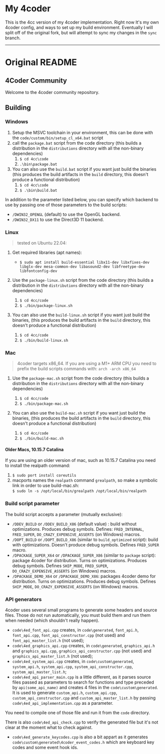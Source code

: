# My 4coder
This is the 4cc version of my 4coder implementation. Right now It's my own 4coder config, and ways to set up my build environment. Eventually I will split off of the original fork, but will attempt to sync my changes in the `sync` branch.

---
# Original README

## 4Coder Community

Welcome to the 4coder community repository.

## Building

### Windows
1. Setup the MSVC toolchain in your environment, this can be done with the `code/custom/bin/setup_cl_x64.bat` script
2. call the `package.bat` script from the code directory (this builds a distribution in the `distributions` directory with all the non-binary dependencies)
   1. `$ cd 4cc\code`
   2. `.\bin\package.bat`
3. You can also use the `build.bat` script if you want just build the binaries (this produces the build artifacts in the `build` directory, this doesn't produce a functional distribution)
   1. `$ cd 4cc\code`
   2. `$ .\bin\build.bat`

In addition to the parameter listed below, you can specify which backend to use by passing one of those parameters to the build scripts:
- `/DWIN32_OPENGL` (default) to use the OpenGL backend.
- `/DWIN32_DX11` to use the Direct3D 11 backend.

### Linux
> tested on Ubuntu 22.04:

1. Get required libraries (apt names):
    - `$ sudo apt install build-essential libx11-dev libxfixes-dev libglx-dev mesa-common-dev libasound2-dev libfreetype-dev libfontconfig-dev`
2. Use the `package-linux.sh` script from the code directory (this builds a distribution in the `distributions` directory with all the non-binary dependencies)
   1. `$ cd 4cc/code`
   2. `$ ./bin/package-linux.sh`

3. You can also use the `build-linux.sh` script if you want just build the binaries, (this produces the build artifacts in the `build` directory, this doesn't produce a functional distribution)
   1. `$ cd 4cc/code`
   2. `$ ./bin/build-linux.sh`

### Mac 

> 4coder targets x86_64. If you are using a M1+ ARM CPU you need to prefix the build scripts commands with: `arch -arch x86_64`

1. Use the `package-mac.sh` script from the code directory (this builds a distribution in the `distributions` directory with all the non-binary dependencies)
   1. `$ cd 4cc/code`
   2. `$ ./bin/package-mac.sh` 

2. You can also use the `build-mac.sh` script if you want just build the binaries, (this produces the build artifacts in the `build` directory, this doesn't produce a functional distribution)
   1. `$ cd 4cc/code`
   2. `$ ./bin/build-mac.sh`

#### Older Macs, 10.15.7 Catalina

If you are using an older version of mac, such as 10.15.7 Catalina you need to install the realpath command:

1. `$ sudo port install coreutils`
2. macports names the `realpath` command `grealpath`, so make a symbolic link in order to use build-mac.sh:  
   `$ sudo ln -s /opt/local/bin/grealpath /opt/local/bin/realpath`

### Build script parameter

The build script accepts a parameter (mutually exclusive):
- `/DDEV_BUILD` or `/DDEV_BUILD_X86` (default value) : build without optimizations.
   Produces debug symbols.
   Defines: `FRED_INTERNAL`, `FRED_SUPER`, `DO_CRAZY_EXPENSIVE_ASSERTS` (on Windows) macros.
- `/DOPT_BUILD` or `/DOPT_BUILD_X86` (similar to `build_optimized` script): build with optimizations.
   Doesn't produce debug symbols.
   Defines `FRED_SUPER` macro.
- `/DPACKAGE_SUPER_X64` or `/DPACKAGE_SUPER_X86` (similar to `package` script): package 4coder for distribution.
   Turns on optimizations.
   Produces debug symbols.
   Defines `SHIP_MODE`, `FRED_SUPER`, `DO_CRAZY_EXPENSIVE_ASSERTS` (on Windows) macros.
- `/DPACKAGE_DEMO_X64` or `/DPACKAGE_DEMO_X86`: packages 4coder demo for distribution.
   Turns on optimizations.
   Produces debug symbols.
   Defines `SHIP_MODE`, `DO_CRAZY_EXPENSIVE_ASSERTS` (on Windows) macros.
   
### API generators

4coder uses several small programs to generate some headers and source files. Those do not run automatically, you must build them and run them when needed (which shouldn't really happen).

- `code\4ed_font_api.cpp` creates, in `code\generated`, `font_api.h`, `font_api.cpp`, `font_api_constructor.cpp` (not used) and `font_api_master_list.h` (not used);
- `code\4ed_graphics_api.cpp` creates, in `code\generated`, `graphics_api.h` and `graphics_api.cpp`, `graphics_api_constructor.cpp` (not used) and `graphics_api_master_list.h` (not used);
- `code\4ed_system_api.cpp` creates, in `code\custom\generated`, `system_api.h`, `system_api.cpp`, `system_api_constructor.cpp`, `system_api_master_list.h`;
- `code\4ed_api_parser_main.cpp` is a little different, as it parses source files passed as parameters to search for functions and type preceded by `api(some_api_name)` and creates 4 files in the `code\custom\generated`. It is used to generate `custom_api.h`, `custom_api.cpp`, `custom_api_constructor.cpp` and `custom_api_master_list.h` by passing `code\4ed_api_implementation.cpp` as a parameter.

You need to compile one of those file and run it from the `code` directory.

There is also `code\4ed_api_check.cpp` to verify the generated file but it's not clear at the moment what to check against.

- `code\4ed_generate_keycodes.cpp` is also a bit appart as it generates `code\custom\generated\4coder_event_codes.h` which are keyboard key codes and some event hook ids.
